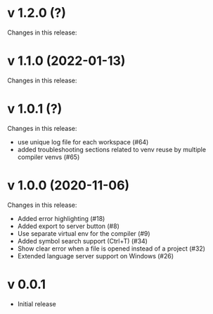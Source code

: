 # v 1.2.0 (?)
Changes in this release:

# v 1.1.0 (2022-01-13)
Changes in this release:

# v 1.0.1 (?)
Changes in this release:
- use unique log file for each workspace (#64)
- added troubleshooting sections related to venv reuse by multiple compiler venvs (#65)

# v 1.0.0 (2020-11-06)
Changes in this release:
- Added error highlighting (#18)
- Added export to server button (#8)
- Use separate virtual env for the compiler (#9)
- Added symbol search support (Ctrl+T) (#34)
- Show clear error when a file is opened instead of a project (#32)
- Extended language server support on Windows (#26)

# v 0.0.1
- Initial release
